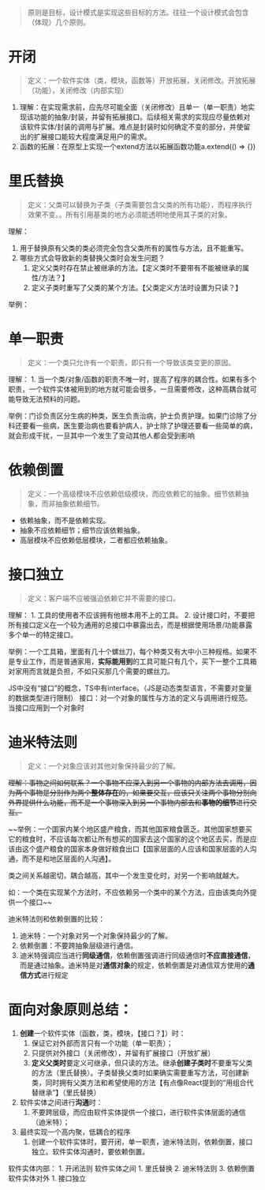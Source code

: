 >原则是目标，设计模式是实现这些目标的方法。往往一个设计模式会包含（体现）几个原则。

# 开闭

>定义：一个软件实体（类，模块，函数等）开放拓展，关闭修改。开放拓展（功能），关闭修改（内部实现）
1. 理解：在实现需求前，应先尽可能全面（关闭修改）且单一（单一职责）地实现该功能的抽象/封装，并留有拓展接口。后续相关需求的实现应尽量依赖对该软件实体/封装的调用与扩展。难点是封装时如何确定不变的部分，并使留出的扩展接口能较大程度满足用户的需求。  
2. 函数的拓展：在原型上实现一个extend方法以拓展函数功能a.extend(() => {})

# 里氏替换

>定义：父类可以替换为子类（子类需要包含父类的所有功能），而程序执行效果不变。。所有引用基类的地方必须能透明地使用其子类的对象。

理解：
1.  用于替换原有父类的类必须完全包含父类所有的属性与方法，且不能重写。
2.  哪些方式会导致新的类替换父类时会发生问题？
	1.  定义父类时存在禁止被继承的方法。【定义类时不要带有不能被继承的属性/方法？】
	2.  定义子类时重写了父类的某个方法。【父类定义方法时设置为只读？】

举例：

# 单一职责

>定义：一个类只允许有一个职责，即只有一个导致该类变更的原因。

理解：
	1.  当一个类/对象/函数的职责不唯一时，提高了程序的耦合性。如果有多个职责，一个软件实体被用到的地方就可能会很多，一旦需要修改，这种高耦合就可能导致无法预料的问题。

举例：门诊负责区分生病的种类，医生负责治病，护士负责护理。如果门诊除了分科还要看一些病，医生要治病也要看护病人，护士除了护理还要看一些简单的病，就会形成干扰，一旦其中一个发生了变动其他人都会受到影响

# 依赖倒置
>定义：一个高级模块不应依赖低级模块，而应依赖它的抽象。细节依赖抽象，而非抽象依赖细节。

-   依赖抽象，而不是依赖实现。
-   抽象不应依赖细节；细节应该依赖抽象。
-   高层模块不应依赖低层模块，二者都应依赖抽象。
# 接口独立
>定义：客户端不应被强迫依赖它并不需要的接口。

理解：
	1.  工具的使用者不应该拥有他根本用不上的工具。
	2.  设计接口时，不要把所有接口定义在一个较为通用的总接口中暴露出去，而是根据使用场景/功能暴露多个单一的特定接口。

举例：一个工具箱，里面有几十个螺丝刀，每个种类又有大中小三种规格。如果不是专业工作，而是普通家用，**实际能用到**的工具可能只有几个，买下一整个工具箱对家用而言就是负担，不如只买那几个需要的螺丝刀。

JS中没有“接口”的概念，TS中有interface。（JS是动态类型语言，不需要对变量的数据类型进行限制）
接口：对一个对象的属性与方法的定义与调用进行规范。当接口应用到一个对象时
# 迪米特法则
>定义：一个对象应该对其他对象保持最少的了解。

~~理解：事物之间如何联系？一个事物不应深入到另一个事物的内部方法去调用，因为两个事物是分别作为两个**整体存在**的，如果要交互，应该只关注两个事物分别向外界提供什么功能，而不是一个事物深入到另一个事物内部去和**事物的细节**进行交互。~~

~~举例：一个国家内某个地区盛产粮食，而其他国家粮食匮乏。其他国家想要买它的粮食时，不应该每次都让所有想买的国家去这个国家的这个地区去买，而是应该由这个盛产粮食的国家本身做好粮食出口【国家层面的人应该和国家层面的人沟通，而不是和地区层面的人沟通】。

类之间关系越密切，耦合越高，其中一个发生变化时，对另一个影响就越大。

如：一个类在实现某个方法时，不应依赖另一个类中的某个方法，应由该类向外提供一个接口~~

迪米特法则和依赖倒置的比较：

1.  迪米特：一个对象对另一个对象保持最少的了解。
2.  依赖倒置：不要跨抽象层级进行通信。
3.  迪米特强调应当进行**同级通信**，依赖倒置强调进行同级通信时**不应直接通信**，而是通过抽象。迪米特是对**通信对象**的规定，依赖倒置是对通信双方使用的**通信方式**进行规定

# 面向对象原则总结：

1.  **创建**一个软件实体（函数，类，模块，【接口？】）时：
	1.  保证它对外部而言只有一个功能（单一职责）；
	2.  只提供对外接口（关闭修改），并留有扩展接口（开放扩展）
	3.  **定义父类时**要定义可继承，但只读的方法。继承**创建子类时**不要重写父类的方法（里氏替换）。子类替换父类时如果确实需要重写方法，可创建新类，同时拥有父类方法和希望使用的方法【有点像React提到的“用组合代替继承”】（里氏替换）
2.  软件实体之间进行**沟通**时：
	1.  不要跨层级，而应由软件实体提供一个接口，进行软件实体层面的通信（迪米特）；
3.  最终实现一个高内聚，低耦合的程序
	1.  创建一个软件实体时，要开闭，单一职责，迪米特法则，依赖倒置，接口独立。软件实体沟通时，要依赖倒置。

软件实体内部：
	1. 开闭法则
软件实体之间
	1. 里氏替换
	2. 迪米特法则
	3. 依赖倒置
软件实体对外
	1. 接口独立
